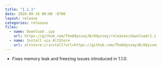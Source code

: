 ```yaml
---
title: "1.1.1"
date: 2020-09-16 00:00 -0700
layout: release
categories: releases
files:
  - name: Download .ipa
    url: https://github.com/TheOdysseyJB/Odyssey/releases/download/1.1.1/Odyssey-1.1.1.ipa
  - name: Install via AltStore
    url: altstore://install?url=https://github.com/TheOdysseyJB/Odyssey/releases/download/1.1.1/Odyssey-1.1.1.ipa
---
```


* Fixes memory leak and freezing issues introduced in 1.1.0.